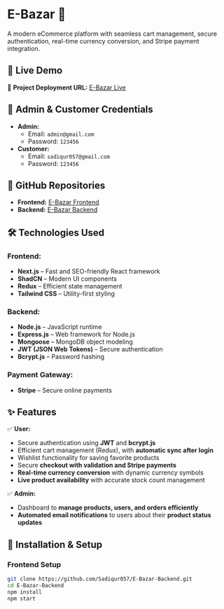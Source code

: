 # E-Bazar 🛒

A modern eCommerce platform with seamless cart management, secure authentication, real-time currency conversion, and Stripe payment integration.

## 🚀 Live Demo

🔗 **Project Deployment URL:** [E-Bazar Live](https://ebazarbd.vercel.app/)

## 🔑 Admin & Customer Credentials

- **Admin:**
  - Email: `admin@gmail.com`
  - Password: `123456`
- **Customer:**
  - Email: `sadiqur057@gmail.com`
  - Password: `123456`

## 📂 GitHub Repositories

- **Frontend:** [E-Bazar Frontend](https://github.com/Sadiqur057/E-Bazar-Frontend)
- **Backend:** [E-Bazar Backend](https://github.com/Sadiqur057/E-Bazar-Backend)

## 🛠️ Technologies Used

### **Frontend:**

- **Next.js** – Fast and SEO-friendly React framework
- **ShadCN** – Modern UI components
- **Redux** – Efficient state management
- **Tailwind CSS** – Utility-first styling

### **Backend:**

- **Node.js** – JavaScript runtime
- **Express.js** – Web framework for Node.js
- **Mongoose** – MongoDB object modeling
- **JWT (JSON Web Tokens)** – Secure authentication
- **Bcrypt.js** – Password hashing

### **Payment Gateway:**

- **Stripe** – Secure online payments

## ✨ Features

✅ **User:**

- Secure authentication using **JWT** and **bcrypt.js**
- Efficient cart management (Redux), with **automatic sync after login**
- Wishlist functionality for saving favorite products
- Secure **checkout with validation and Stripe payments**
- **Real-time currency conversion** with dynamic currency symbols
- **Live product availability** with accurate stock count management

✅ **Admin:**

- Dashboard to **manage products, users, and orders efficiently**
- **Automated email notifications** to users about their **product status updates**  

## 📌 Installation & Setup

### **Frontend Setup**

```sh
git clone https://github.com/Sadiqur057/E-Bazar-Backend.git
cd E-Bazar-Backend
npm install
npm start
```
